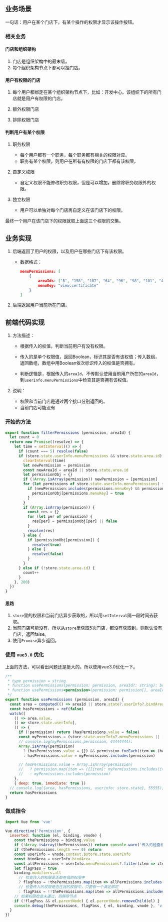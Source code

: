 ## 业务场景



一句话：用户在某个门店下，有某个操作的权限才显示该操作按钮。



### 相关业务



#### 门店和组织架构



1. 门店是组织架构中的最末级。
2. 每个组织架构节点下都可以挂门店。



#### 用户有权限的门店



1. 每个用户都绑定在某个组织架构节点下，比如：开发中心。该组织下的所有门店就是用户有权限的门店。
2. 额外权限门店

3. 排除权限门店



#### 判断用户有某个权限



1. 职务权限

   

   - 每个用户都有一个职务，每个职务都有相关的权限对应。
   - 职务有某个权限，则用户在所有有权限的门店下都有该权限。

   

2. 自定义权限

   

   - 自定义权限不能修改职务权限，但是可以增加，删除除职务权限外的权限。

     

3. 独立权限

   

   - 用户可以单独对每个门店再自定义在该门店下的权限。



最终一个用户在该门店下的权限就取上面这三个权限的交集。



## 业务实现



1. 后端返回了用户的权限，以及用户在哪些门店下有该权限。

   

   - 数据格式：

     

     ```json
     menuPermissions: [
         {
             areaIds: ["8", "158", "107", "64", "96", "98", "101", "41", "143", "144", "115", "119", "142"]
             menuKey: "view:certificate"
         }
     ]
     ```

     

2. 后端返回用户当前所在门店。



## 前端代码实现



1. 方法描述：

   - 根据传入的权值，判断当前用户有没有权限。

   - 传入的是单个权限值，返回Boolean，标识其是否有该权值；传入数组，返回数组，数组中用Boolean依次标识传入的权值是否拥有。

   - 判断逻辑是，根据传入的`areaId`，不传默认使用当前用户所在的`areaId`， 到`userInfo.menuPermissions`中检查其是否拥有该权值。

   

2. 说明：

   - 权限和当前门店是通过两个接口分别返回的。
   - 当前门店可能没有



### 开始的方法



```js
export function filterPermissions (permission, areaId) {
  let count = 0
  return new Promise((resolve) => {
    let time = setInterval(() => {
      if (count === 5) resolve(false)
      if (store.state.userInfo.menuPermissions && store.state.area.id) {
        clearInterval(time)
        let newPermission = permission
        const newAreaId = areaId || store.state.area.id
        let permissionObj = {}
        if (!Array.isArray(permission)) newPermission = [permission]
        for (let permissions of store.state.userInfo.menuPermissions) {
          if (newPermission.includes(permissions.menuKey) && permissions.areaIds.includes(newAreaId)) {
            permissionObj[permissions.menuKey] = true
          }
        }
        if (Array.isArray(permission)) {
          const res = {}
          for (let per of permission) {
            res[per] = permissionObj[per] || false
          }
          resolve(res)
        } else {
          if (permissionObj[permission]) {
            resolve(true)
          } else {
            resolve(false)
          }
        }
      } else if (!store.state.area.id) {
        count++
      }
    }, 200)
  })
}

```



#### 思路



1. `store`里的权限和当前门店异步获取的，所以用`setInterval`隔一段时间去获取。
2. 当前门店可能没有，所以从`store`里获取5次门店，都没有获取到，则默认没有门店，返回false。
3. 使用`Promise`异步返回。



### 使用 `vue3.0` 优化



上面的方法，可以看出问题还是挺大的。所以使用vue3.0优化一下。



```js
/**
 * type permission = string
 * function usePermissions(permission: permission, areaId?: string): boolean
 * function usePermissions<permission>(permission: permission[], areaId?: string): { [propName:permission]: boolean }
 */
export function usePermissions (permission, areaId) {
  const area = computed(() => areaId || store.state?.userInfo?.bindArea)
  const hasPermissions = ref(false)
  watch([
    () => area.value,
    () => store.state.userInfo],
    () => {
      if (!permission) return (hasPermissions.value = false)
      const myPermissions = (store.state.userInfo?.menuPermissions || []).filter(item => item.areaIds.includes(area.value)).map(item => item.menuKey)
      // console.log(myPermissions,permission, 44444444);
      Array.isArray(permission)
        ? (hasPermissions.value = {}) && permission.forEach(item => (hasPermissions.value[item] = myPermissions.includes(item)))
        : hasPermissions.value = myPermissions.includes(permission)

      // hasPermissions.value = Array.isArray(permission)
      //   ? permission.map(item => ({[item]: myPermissions.includes(item)}))
      //   : myPermissions.includes(permission)
    },
    { deep: true, immediate: true })
  // console.log({area, hasPermissions, userinfo: store.state}, 55555);
  return hasPermissions
}

```





### 做成指令



```js
import Vue from 'vue'

Vue.directive('Permission', {
  inserted: function (el, binding, vnode) {
    const thePermissions = binding.value
    if (!Array.isArray(thePermissions)) return console.warn('传入的检查权限应为数组')
    if (thePermissions.length === 0) return
    const userInfo = vnode.context.$store.state.userInfo
    const bindArea = userInfo.bindArea
    const allPermissions = userInfo.menuPermissions?.filter(item => item.areaIds.includes(bindArea)).map(item => item.menuKey) || []
    let flagPass = true
    binding.modifiers.all
      // 检查传入的权限是否都在我的权限中
      ? flagPass = !thePermissions.map(item => allPermissions.includes(item)).includes(false)
      // 检查传入的权限是否在我的权限中，只要有一个满足即可
      : flagPass = !!thePermissions.map(item => allPermissions.includes(item)).includes(true)
    // 如果权限检查未通过，则移除节点
    if (!flagPass && el.parentNode) { el.parentNode.removeChild(el) }
    console.debug(thePermissions, flagPass, { el, binding, vnode }, 'v-permission')
  }
})

```



